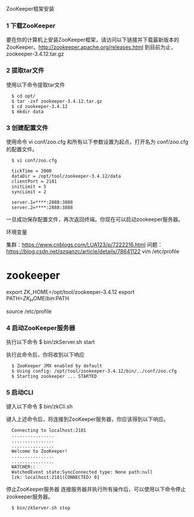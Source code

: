 ZooKeeper框架安装

### 1 下载ZooKeeper

  要在你的计算机上安装ZooKeeper框架，请访问以下链接并下载最新版本的ZooKeeper。http://zookeeper.apache.org/releases.html
  到目前为止，zookeeper-3.4.12.tar.gz

### 2 提取tar文件
  使用以下命令提取tar文件

      $ cd opt/
      $ tar -zxf zookeeper-3.4.12.tar.gz
      $ cd zookeeper-3.4.12
      $ mkdir data

### 3 创建配置文件

  使用命令 vi conf/zoo.cfg 和所有以下参数设置为起点，打开名为 conf/zoo.cfg 的配置文件。

      $ vi conf/zoo.cfg

      tickTime = 2000
      dataDir = /opt/tool/zookeeper-3.4.12/data
      clientPort = 2181
      initLimit = 5
      syncLimit = 2

      server.1=****:2888:3888
      server.2=****:2888:3888


  一旦成功保存配置文件，再次返回终端。你现在可以启动zookeeper服务器。

环境变量

集群：https://www.cnblogs.com/LUA123/p/7222216.html
问题：https://blog.csdn.net/qzqanzc/article/details/78641122
vim /etc/profile
# zookeeper
export ZK_HOME=/opt/tool/zookeeper-3.4.12
export PATH=$ZK_HOME/bin:$PATH

source /etc/profile
### 4 启动ZooKeeper服务器

  执行以下命令
      $ bin/zkServer.sh start

  执行此命令后，你将收到以下响应

      $ ZooKeeper JMX enabled by default
      $ Using config: /opt/tool/zookeeper-3.4.12/bin/../conf/zoo.cfg
      $ Starting zookeeper ... STARTED


### 5 启动CLI
  键入以下命令
      $ bin/zkCli.sh

  键入上述命令后，将连接到ZooKeeper服务器，你应该得到以下响应。

      Connecting to localhost:2181
      ................
      ................
      ................
      Welcome to ZooKeeper!
      ................
      ................
      WATCHER::
      WatchedEvent state:SyncConnected type: None path:null
      [zk: localhost:2181(CONNECTED) 0]

  停止ZooKeeper服务器
  连接服务器并执行所有操作后，可以使用以下命令停止zookeeper服务器。

      $ bin/zkServer.sh stop
